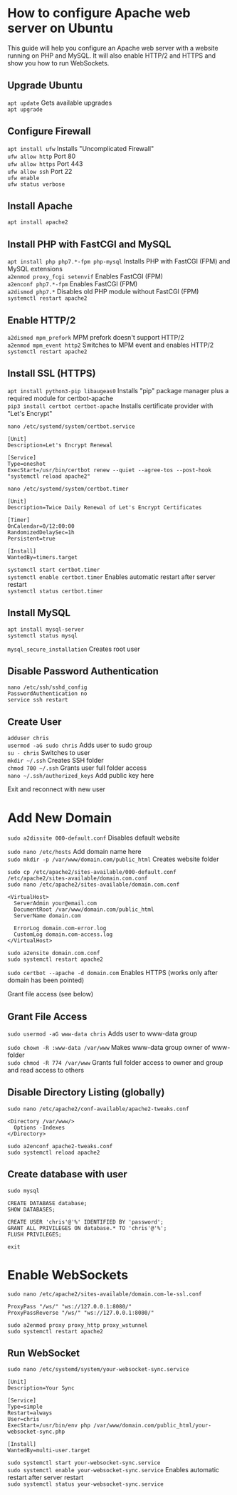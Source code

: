 # How to configure Apache web server on Ubuntu

This guide will help you configure an Apache web server with a website running on PHP and MySQL. It will also enable HTTP/2 and HTTPS and show you how to run WebSockets.

## Upgrade Ubuntu

`apt update` Gets available upgrades\
`apt upgrade`

## Configure Firewall

`apt install ufw` Installs "Uncomplicated Firewall"\
`ufw allow http` Port 80\
`ufw allow https` Port 443\
`ufw allow ssh` Port 22\
`ufw enable`\
`ufw status verbose`

## Install Apache

`apt install apache2`

## Install PHP with FastCGI and MySQL

`apt install php php7.*-fpm php-mysql` Installs PHP with FastCGI (FPM) and MySQL extensions\
`a2enmod proxy_fcgi setenvif` Enables FastCGI (FPM)\
`a2enconf php7.*-fpm` Enables FastCGI (FPM)\
`a2dismod php7.*` Disables old PHP module without FastCGI (FPM)\
`systemctl restart apache2`

## Enable HTTP/2

`a2dismod mpm_prefork` MPM prefork doesn't support HTTP/2\
`a2enmod mpm_event http2` Switches to MPM event and enables HTTP/2\
`systemctl restart apache2`

## Install SSL (HTTPS)

`apt install python3-pip libaugeas0` Installs "pip" package manager plus a required module for certbot-apache\
`pip3 install certbot certbot-apache` Installs certificate provider with "Let's Encrypt"

`nano /etc/systemd/system/certbot.service`

```
[Unit]
Description=Let's Encrypt Renewal

[Service]
Type=oneshot
ExecStart=/usr/bin/certbot renew --quiet --agree-tos --post-hook "systemctl reload apache2"
```

`nano /etc/systemd/system/certbot.timer`

```
[Unit]
Description=Twice Daily Renewal of Let's Encrypt Certificates

[Timer]
OnCalendar=0/12:00:00
RandomizedDelaySec=1h
Persistent=true

[Install]
WantedBy=timers.target
```

`systemctl start certbot.timer`\
`systemctl enable certbot.timer` Enables automatic restart after server restart\
`systemctl status certbot.timer`

## Install MySQL

`apt install mysql-server`\
`systemctl status mysql`

`mysql_secure_installation` Creates root user

## Disable Password Authentication

`nano /etc/ssh/sshd_config`\
`PasswordAuthentication no`\
`service ssh restart`

## Create User

`adduser chris`\
`usermod -aG sudo chris` Adds user to sudo group\
`su - chris` Switches to user\
`mkdir ~/.ssh` Creates SSH folder\
`chmod 700 ~/.ssh` Grants user full folder access\
`nano ~/.ssh/authorized_keys` Add public key here

Exit and reconnect with new user

# Add New Domain

`sudo a2dissite 000-default.conf` Disables default website

`sudo nano /etc/hosts` Add domain name here\
`sudo mkdir -p /var/www/domain.com/public_html` Creates website folder

`sudo cp /etc/apache2/sites-available/000-default.conf /etc/apache2/sites-available/domain.com.conf`\
`sudo nano /etc/apache2/sites-available/domain.com.conf`

```
<VirtualHost>
  ServerAdmin your@email.com
  DocumentRoot /var/www/domain.com/public_html
  ServerName domain.com

  ErrorLog domain.com-error.log
  CustomLog domain.com-access.log
</VirtualHost>
```

`sudo a2ensite domain.com.conf`\
`sudo systemctl restart apache2`

`sudo certbot --apache -d domain.com` Enables HTTPS (works only after domain has been pointed)

Grant file access (see below)

## Grant File Access

`sudo usermod -aG www-data chris` Adds user to www-data group

`sudo chown -R :www-data /var/www` Makes www-data group owner of www-folder\
`sudo chmod -R 774 /var/www` Grants full folder access to owner and group and read access to others

## Disable Directory Listing (globally)

`sudo nano /etc/apache2/conf-available/apache2-tweaks.conf`

```
<Directory /var/www/>
  Options -Indexes
</Directory>
```

`sudo a2enconf apache2-tweaks.conf`\
`sudo systemctl reload apache2`

## Create database with user

`sudo mysql`

`CREATE DATABASE database;`\
`SHOW DATABASES;`

`CREATE USER 'chris'@'%' IDENTIFIED BY 'password';`\
`GRANT ALL PRIVILEGES ON database.* TO 'chris'@'%';`\
`FLUSH PRIVILEGES;`

`exit`

# Enable WebSockets

`sudo nano /etc/apache2/sites-available/domain.com-le-ssl.conf`

```
ProxyPass "/ws/" "ws://127.0.0.1:8080/"
ProxyPassReverse "/ws/" "ws://127.0.0.1:8080/"
```

`sudo a2enmod proxy proxy_http proxy_wstunnel`\
`sudo systemctl restart apache2`

## Run WebSocket

`sudo nano /etc/systemd/system/your-websocket-sync.service`

```
[Unit]
Description=Your Sync

[Service]
Type=simple
Restart=always
User=chris
ExecStart=/usr/bin/env php /var/www/domain.com/public_html/your-websocket-sync.php

[Install]
WantedBy=multi-user.target
```

`sudo systemctl start your-websocket-sync.service`\
`sudo systemctl enable your-websocket-sync.service` Enables automatic restart after server restart\
`sudo systemctl status your-websocket-sync.service`

